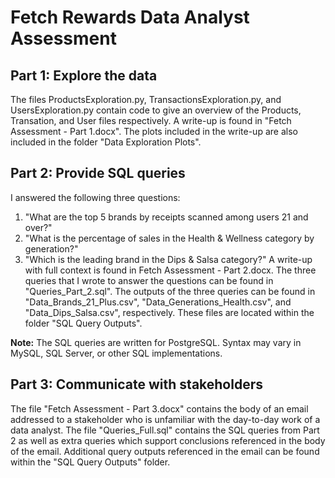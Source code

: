 # Fetch Rewards Data Analyst Assessment

## Part 1: Explore the data

The files ProductsExploration.py, TransactionsExploration.py, and UsersExploration.py contain code to give an overview of the Products, Transation, and User files respectively.
A write-up is found in "Fetch Assessment - Part 1.docx".
The plots included in the write-up are also included in the folder "Data Exploration Plots".

## Part 2: Provide SQL queries

I answered the following three questions:
1. "What are the top 5 brands by receipts scanned among users 21 and over?"
2. "What is the percentage of sales in the Health & Wellness category by generation?"
3. "Which is the leading brand in the Dips & Salsa category?"
A write-up with full context is found in Fetch Assessment - Part 2.docx.
The three queries that I wrote to answer the questions can be found in "Queries\_Part\_2.sql".
The outputs of the three queries can be found in "Data\_Brands\_21\_Plus.csv", "Data\_Generations\_Health.csv", and "Data\_Dips\_Salsa.csv", respectively.
These files are located within the folder "SQL Query Outputs".

**Note:** The SQL queries are written for PostgreSQL. Syntax may vary in MySQL, SQL Server, or other SQL implementations.

## Part 3: Communicate with stakeholders

The file "Fetch Assessment - Part 3.docx" contains the body of an email addressed to a stakeholder who is unfamiliar with the day-to-day work of a data analyst.
The file "Queries\_Full.sql" contains the SQL queries from Part 2 as well as extra queries which support conclusions referenced in the body of the email.
Additional query outputs referenced in the email can be found within the "SQL Query Outputs" folder.